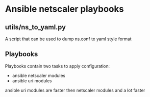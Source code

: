 # Ansible netscaler playbooks

## utils/ns_to_yaml.py
A script that can be used to dump ns.conf to yaml style format

## Playbooks
Playbooks contain two tasks to apply configuration:
* ansible netscaler modules
* ansible uri modules

ansible uri modules are faster then netscaler modules and a lot faster
